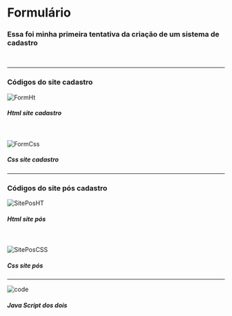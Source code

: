 <h1>Formulário</h1>

<h3>Essa foi minha primeira tentativa da criação de um sistema de cadastro</h3>

<br>

<hr>

<h3>Códigos do site cadastro</h3> 

![FormHt](https://github.com/htklucas/Formulario-1/assets/161860612/82713fe3-0836-4cb5-8af4-83c904f65d44)
<h5>Html site cadastro</h5>

<br>

![FormCss](https://github.com/htklucas/Formulario-1/assets/161860612/8f97f9ab-ded7-43eb-b3f9-bb4d7561c34a)
<h5>Css site cadastro</h5>

<hr>

<h3>Códigos do site pós cadastro</h3> 

![SitePosHT](https://github.com/htklucas/Formulario-1/assets/161860612/0a3e38f3-dece-408c-be08-fb82d512b703)
<h5>Html site pós</h5>

<br>

![SitePosCSS](https://github.com/htklucas/Formulario-1/assets/161860612/8242d4d2-35b7-4197-9586-846345b0ee73)
<h5>Css site pós</h5>

<hr>

![code](https://github.com/user-attachments/assets/db1256be-13d0-4b35-8ffc-480025052360)
<h5>Java Script dos dois</h5>

